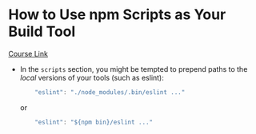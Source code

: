 # How to Use npm Scripts as Your Build Tool

[Course Link](https://egghead.io/courses/how-to-use-npm-scripts-as-your-build-tool)

- In the `scripts` section, you might be tempted to prepend paths to the _local_ versions of your tools (such as eslint):

    ```javascript
        "eslint": "./node_modules/.bin/eslint ..."
    ```

    or 

    ```javascript
        "eslint": "${npm bin}/eslint ..."
    ```

